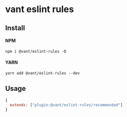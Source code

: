 # vant eslint rules

## Install

#### NPM

```shell
npm i @vant/eslint-rules -D
```

#### YARN

```shell
yarn add @vant/eslint-rules --dev
```

## Usage

```js
{
  extends: ["plugin:@vant/eslint-rules/recommended"]
}
```
